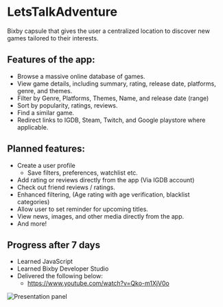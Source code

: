 # LetsTalkAdventure
Bixby capsule that gives the user a centralized location to discover new games tailored to their interests.

## Features of the app:
 * Browse a massive online database of games.
 * View game details, including summary, rating, release date, platforms, genre, and themes.
 * Filter by Genre, Platforms, Themes, Name, and release date (range)
 * Sort by popularity, ratings, reviews.
 * Find a similar game.
 * Redirect links to IGDB, Steam, Twitch, and Google playstore where applicable.
 
## Planned features:
 * Create a user profile
   * Save filters, preferences, watchlist etc.
 * Add rating or reviews directly from the app (Via IGDB account)
 * Check out friend reviews / ratings.
 * Enhanced filtering, (Age rating with age verification, blacklist categories)
 * Allow user to set reminder for upcoming titles.
 * View news, images, and other media directly from the app.
 * And more!


## Progress after 7 days
* Learned JavaScript
* Learned Bixby Developer Studio
* Delivered the following below:
  * https://www.youtube.com/watch?v=Qko-m1XjV0o
  
  
![Presentation panel](https://cdn.discordapp.com/attachments/567608389622956042/568156044144934927/unknown.png)


